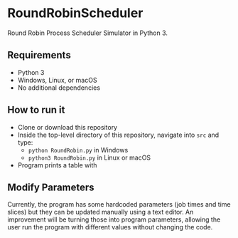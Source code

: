 # RoundRobinScheduler
Round Robin Process Scheduler Simulator in Python 3.

## Requirements
  - Python 3
  - Windows, Linux, or macOS
  - No additional dependencies
  
## How to run it
  - Clone or download this repository
  - Inside the top-level directory of this repository, navigate into `src` and type:
    - `python RoundRobin.py` in Windows
    - `python3 RoundRobin.py` in Linux or macOS
  - Program prints a table with 
  
## Modify Parameters
Currently, the program has some hardcoded parameters (job times and time slices) but they can be updated manually using a text editor. An improvement will be turning those into program parameters, allowing the user run the program with different values without changing the code. 
